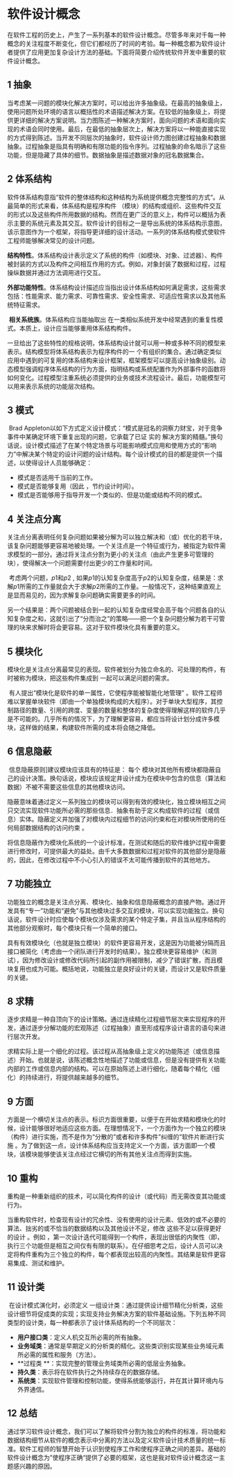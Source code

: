 # 软件设计概念

​		在软件工程的历史上，产生了一系列基本的软件设计概念。尽管多年来对千每一种概念的关注程度不断变化，但它们都经历了时间的考验。每一种概念都为软件设计者提供了应用更加复杂设计方法的基础。下面将简要介绍传统软件开发中重要的软件设计概念。

## 1 抽象

​		当考虑某一问题的模块化解决方案时，可以给出许多抽象级。在最高的抽象级上，使用问题所处环境的语言以概括性的术语描述解决方案。在较低的抽象级上，将提供更详细的解决方案说明。当力图陈述一种解决方案时，面向问题的术语和面向实现的术语会同时使用。最后，在最低的抽象层次上，解决方案将以一种能直接实现的方式得到陈述。
​		当开发不同层次的抽象时，软件设计师力图创建过程抽象和数据抽象。过程抽象是指具有明确和有限功能的指令序列。过程抽象的命名暗示了这些功能，但是隐藏了具体的细节。数据抽象是描述数据对象的冠名数据集合。

## 2 体系结构

​		软件体系结构意指“软件的整体结构和这种结构为系统提供概念完整性的方式“。从最简单的形式来看，体系结构是程序构件 （模块）的结构或组织、这些构件交互的形式以及这些构件所用数据的结构。然而在更广泛的意义上，构件可以概括为表示主要的系统元素及其交互。
​		软件设计的目标之一是导出系统的体系结构示意图，该示意图作为一个框架，将指导更详细的设计活动。一系列的体系结构模式使软件工程师能够解决常见的设计问题。

​		**结构特性**。体系结构设计表示定义了系统的构件（如模块、对象、过滤器）、构件被封装的方式以及构件之间相互作用的方式。例如，对象封装了数据和过程，过程操纵数据并通过方法调用进行交互。

​		**外部功能特性**。体系结构设计描述应当指出设计体系结构如何满足需求，这些需求包括：性能需求、能力需求、可靠性需求、安全性需求、可适应性需求以及其他系统特征需求。

​		**相关系统族**。体系结构应当能抽取出 在一类相似系统开发中经常遇到的重复性模式。本质上，设计应当能够重用体系结构构件。

​		一旦给出了这些特性的规格说明，体系结构设计就可以用一种或多种不同的模型来表示。结构模型将体系结构表示为程序构件的一 个有组织的集合。通过确定类似应用中遇到的可复用的体系结构来设计框架，框架模型可以提高设计抽象级别。动态模型强调程序体系结构的行为方面，指明结构或系统配置作为外部事件的函数将如何变化。过程模型注重系统必须提供的业务或技术流程设计。最后，功能模型可以用来表示系统的功能层次结构。

## 3 模式

​		Brad  Appleton以如下方式定义设计模式：“模式是冠名的洞察力财宝，对于竞争事件中某确定环境下重复出现的问题，它承载了已证  实的 解决方案的精髓。”换句话说，设计模式描述了在某个特定场景与可能影响模式应用和使用方式的“影响力”中解决某个特定的设计问题的设计结构。
​		每个设计模式的目的都是提供一个描述，以使得设计人员能够确定：

- 模式是否适用千当前的工作。
- 模式是否能够复用（因此 ，节约设计时间）。
- 模式是否能够用于指导开发一个类似的、但是功能或结构不同的模式。

## 4 关注点分离

​		关注点分离表明任何复杂问题如果被分解为可以独立解决和（或）优化的若干块，该复杂问题能够更容易地被处理。一个关注点是一个特征或行为，被指定为软件需求模型的一部分。通过将关注点分割为更小的关注点（由此产生更多可管理的块），使得解决一个问题需要付出更少的工作量和时间。

​		考虑两个问题，$p1$和$p2$ ,   如果$p1$的认知复杂度高于$p2$的认知复杂度，结果是：求解$p1$所需的工作量就会大于求解$p2$所需的工作量。一般情况下，这种结果直观上是显而易见的，因为求解复杂问题确实需要更多的时间。

​		另一个结果是：两个问题被结合到一起的认知复杂度经常会高于每个问题各自的认知复杂度之和，这就引出了“分而治之”的策略——把一个复杂问题分解为若干可管理的块来求解时将会更容易。这对于软件模块化具有重要的意义。

## 5 模块化

​		模块化是关注点分离最常见的表现。软件被划分为独立命名的、可处理的构件，有时被称为模块，把这些构件集成到 一起可以满足问题的需求。

​		有人提出“模块化是软件的单一属性，它使程序能被智能化地管理” 。软件工程师难以掌握单块软件（即由一个单独模块构成的大程序）。对于单块大型程序，其控制路径的数量、引用的跨度、变量的数量和整体的复杂度使得理解这样的软件几乎是不可能的。几乎所有的情况下，为了理解更容易，都应当将设计划分成许多模块，这样做的结果，构建软件所需的成本将会随之降低。

## 6 信息隐蔽

​		信息隐蔽原则]建议模块应该具有的特征是： 每个 模块对其他所有模块都隐蔽自己的设计决策。换句话说，模块应该规定井设计成为在模块中包含的信息（算法和数据）不被不需要这些信息的其他模块访问。

​		隐蔽意味着通过定义一系列独立的模块可以得到有效的模块化，独立模块相互之间只交流实现软件功能所必需的那些信息．抽象有助于定义构成软件的过程（或信息）实体。隐蔽定义井加强了对模块内过程细节的访问约束和在对模块所使用的任何局部数据结构的访问约束 。

​		将信息隐蔽作为模块化系统的一个设计标准，在测试和随后的软件维护过程中需要进行修改时，可提供最大的益处。由千大多数数据和过程对软件的其他部分是隐蔽的，因此，在修改过程中不小心引入的错误不太可能传播到软件的其他地方。

## 7 功能独立

​		功能独立的概念是关注点分离、模块化、抽象和信息隐蔽概念的直接产物。通过开发具有“专一”功能和“避免”与其他模块过多交互的模块，可以实现功能独立。换句话说，软件设计时应使每个模块仅涉及需求的某个特定子集，并且当从程序结构的其他部分观察时，每个模块只有一个简单的接口。

​		具有有效模块化（也就是独立模块）的软件更容易开发，这是因为功能被分隔而且接口被简化（考虑由一个闭队进行开发时的结果）。独立模块更容易维护（和测试），因为修改设计或修改代码所引起的副作用被限制，减少了错误扩散，而且模块复用也成为可能。概括地说，功能独立是良好设计的关键，而设计又是软件质量的关键。

## 8 求精

​		逐步求精是一种自顶向下的设计策略。通过连续精化过程细节层次来实现程序的开发，通过逐步分解功能的宏观陈述（过程抽象）直至形成程序设计语言的语句来进行层次开发。

​		求精实际上是一个细化的过程。该过程从高抽象级上定义的功能陈述（或信息描述）开始。也就是说，该陈述概念性地描述了功能或信息，但是没有提供有关功能内部的工作或信息内部的结构。可以在原始陈述上进行细化，随着每个精化（细化）的持续进行，将提供越来越多的细节。

## 9 方面

​		方面是一个横切关注点的表示。标识方面很重要，以便于在开始求精和模块化的时候，设计能够很好地适应这些方面。在理想情况下，一个方面作为一个独立的模块（构件）进行实施，而不是作为“分散的”或者和许多构件”纠缠的“软件片断进行实施 。为了做到这一点，设计体系结构应当支持定义一个方面，该方面即一个模块，该模块能够使该关注点经过它横切的所有其他关注点而得到实施。

## 10 重构

​		重构是一种重新组织的技术，可以简化构件的设计（或代码）而无需改变其功能或行为。

​		当重构软件时，检查现有设计的冗余性、没有使用的设计元素、低效的或不必要的算法、拙劣的或不恰当的数据结构以及其他设计不足，修改 这些不足以获得更好的设计 。例如 ，第一次设计迭代可能得到一个构件，表现出很低的内聚性（即，执行三个功能但是相互之间仅有有限的联系）。在仔细思考之后，设计人员可以决定将构件重构为三个独立的构件，每个都表现出较高的内聚性。其结果是软件更容易集成、测试和维护。

## 11 设计类

​		在设计模式演化时，必须定义 一组设计类：通过提供设计细节精化分析类，这些设计细节将促成类的实现；实现支持业务解决方案的软件基础设施。下列五种不同类型的设计类，每一种都表示了设计体系结构的一个不同层次：

- **用户接口类**：定义人机交互所必需的所有抽象。
- **业务域类**：通常是早期定义的分析类的精化。这些类识别实现某些业务域元素所必需的属性和服务（方法）。
- **过程类 **：实现完整的管理业务域类所必需的低层业务抽象。
- **持久类**：表示将在软件执行之外持续存在的数据存储。
- **系统类**：实现软件管理和控制功能，使得系统能够运行，并在其计算环境内与外界通信。

## 12 总结

​		通过学习软件设计概念，我们可以了解将软件分割为独立的构件的标准，将功能和数据结构细节从软件的概念表示中分离的方法以及定义软件设计技术质量的统一标准。软件工程师的智慧开始于认识到使程序工作和使程序正确之间的差异。基础的软件设计概念为”使程序正确“提供了必要的框架，这也是我对软件设计概念这一主题感兴趣的原因。